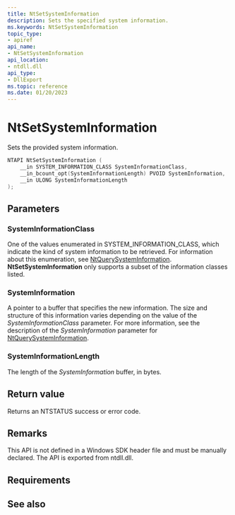 ```yaml
---
title: NtSetSystemInformation
description: Sets the specified system information.
ms.keywords: NtSetSystemInformation
topic_type:
- apiref
api_name:
- NtSetSystemInformation
api_location:
- ntdll.dll
api_type:
- DllExport
ms.topic: reference
ms.date: 01/20/2023
---
```


# NtSetSystemInformation

Sets the provided system information.


```C++
NTAPI NtSetSystemInformation (
    __in SYSTEM_INFORMATION_CLASS SystemInformationClass,
    __in_bcount_opt(SystemInformationLength) PVOID SystemInformation,
    __in ULONG SystemInformationLength
);
```



## Parameters

### SystemInformationClass

One of the values enumerated in SYSTEM_INFORMATION_CLASS, which indicate the
kind of system information to be retrieved. For information about this enumeration, see [NtQuerySystemInformation](/windows/win32/api/winternl/nf-winternl-ntquerysysteminformation). **NtSetSystemInformation** only supports a subset of the information classes listed.

### SystemInformation

A pointer to a buffer that specifies the new information. The
size and structure of this information varies depending on the value of the
*SystemInformationClass* parameter. For more information, see the description of the *SystemInformation* parameter for [NtQuerySystemInformation](/windows/win32/api/winternl/nf-winternl-ntquerysysteminformation).

### SystemInformationLength

The length of the *SystemInformation* buffer, in bytes.

## Return value

Returns an  NTSTATUS success or error code. 

## Remarks

This API is not defined in a Windows SDK header file and must be manually declared. The API is exported from ntdll.dll.

## Requirements

## See also



 

